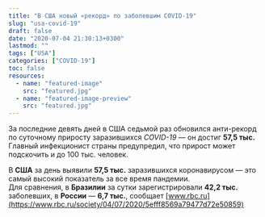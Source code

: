 ```yaml
---
title: "В США новый «рекорд» по заболевшим COVID-19"
slug: "usa-covid-19"
draft: false
date: "2020-07-04 21:30:13+0300"  
lastmod: ""
tags: ["USA"]
categories: ["COVID-19"]
toc: false
resources:
  - name: "featured-image"
    src: "featured.jpg"
  - name: "featured-image-preview"
    src: "featured.jpg"
---
```


За последние девять дней в США седьмой раз обновился анти-рекорд по суточному приросту заразившихся *COVID-19* — он достиг **57,5 тыс.** Главный инфекционист страны предупредил, что прирост может подскочить и до 100 тыс. человек.
<!--more-->
В **США** за день выявили **57,5 тыс.** заразившихся коронавирусом&nbsp;&mdash; это самый высокий показатель за все время пандемии.  
Для сравнения, в **Бразилии** за сутки зарегистрировали **42,2 тыс.** заболевших, в **России**&nbsp;&mdash; **6,7 тыс.**, сообщает [www.rbc.ru](https://www.rbc.ru/society/04/07/2020/5efff8569a79477d72e50859)
